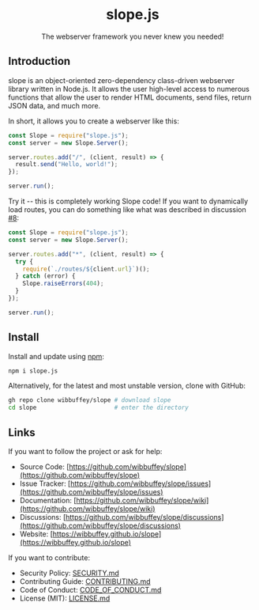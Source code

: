 <h1 align="center">slope.js</h1>
<p align="center">The webserver framework you never knew you needed!</p>

## Introduction

slope is an object-oriented zero-dependency class-driven webserver library written in Node.js. It allows the user high-level access to numerous functions that allow the user to render HTML documents, send files, return JSON data, and much more.

In short, it allows you to create a webserver like this:

```javascript
const Slope = require("slope.js");
const server = new Slope.Server();

server.routes.add("/", (client, result) => {
  result.send("Hello, world!");
});

server.run();
```

Try it -- this is completely working Slope code! If you want to dynamically load routes, you can do something like what was described in discussion [#8](https://github.com/wibbuffey/slope/discussions/8):

```javascript
const Slope = require("slope.js");
const server = new Slope.Server();

server.routes.add("*", (client, result) => {
  try {
    require(`./routes/${client.url}`)();
  } catch (error) {
    Slope.raiseErrors(404);
  }
});

server.run();
```

## Install

Install and update using [npm](https://npmjs.org):

```sh
npm i slope.js
```

Alternatively, for the latest and most unstable version, clone with GitHub:

```sh
gh repo clone wibbuffey/slope # download slope
cd slope                      # enter the directory
```

## Links

If you want to follow the project or ask for help:

- Source Code: [https://github.com/wibbuffey/slope](https://github.com/wibbuffey/slope)
- Issue Tracker: [https://github.com/wibbuffey/slope/issues](https://github.com/wibbuffey/slope/issues)
- Documentation: [https://github.com/wibbuffey/slope/wiki](https://github.com/wibbuffey/slope/wiki)
- Discussions: [https://github.com/wibbuffey/slope/discussions](https://github.com/wibbuffey/slope/discussions)
- Website: [https://wibbuffey.github.io/slope](https://wibbuffey.github.io/slope)

If you want to contribute:

- Security Policy: [SECURITY.md](.github/SECURITY.md)
- Contributing Guide: [CONTRIBUTING.md](.github/CONTRIBUTING.md)
- Code of Conduct: [CODE_OF_CONDUCT.md](.github/CODE_OF_CONDUCT.md)
- License (MIT): [LICENSE.md](.github/LICENSE.md)
